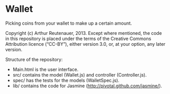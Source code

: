 Wallet
======

Picking coins from your wallet to make up a certain amount.

Copyright (c) Arthur Reutenauer, 2013.
Except where mentioned, the code in this repository is placed under the
terms of the Creative Commons Attribution licence (“CC-BY”), either
version 3.0, or, at your option, any later version.

Structure of the repository:
* Main.html is the user interface.
* src/ contains the model (Wallet.js) and controller (Controller.js).
* spec/ has the tests for the models (WalletSpec.js).
* lib/ contains the code for Jasmine (http://pivotal.github.com/jasmine/).

